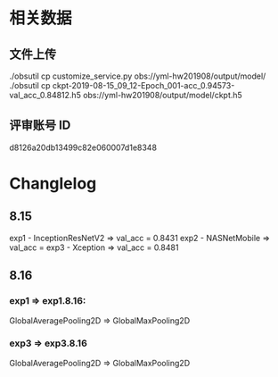 # 相关数据
## 文件上传
./obsutil cp customize_service.py obs://yml-hw201908/output/model/
./obsutil cp ckpt-2019-08-15_09_12-Epoch_001-acc_0.94573-val_acc_0.84812.h5 obs://yml-hw201908/output/model/ckpt.h5

## 评审账号 ID
d8126a20db13499c82e060007d1e8348

# Changlelog

## 8.15
exp1 - InceptionResNetV2 => val_acc = 0.8431
exp2 - NASNetMobile => val_acc = 
exp3 - Xception => val_acc = 0.8481


## 8.16

### exp1 => exp1.8.16:
GlobalAveragePooling2D => GlobalMaxPooling2D

### exp3 => exp3.8.16
GlobalAveragePooling2D => GlobalMaxPooling2D
